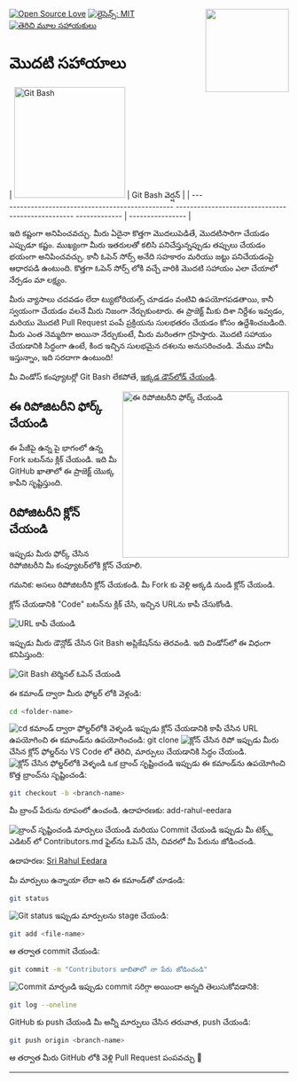[![Open Source Love](https://badges.frapsoft.com/os/v1/open-source.svg?v=103)](https://github.com/ellerbrock/open-source-badges/)
[<img align="right" width="150" src="https://firstcontributions.github.io/assets/gui-tool-tutorials/github-desktop-tutorial/join-slack-team.png">](https://join.slack.com/t/firstcontributors/shared_invite/zt-1hg51qkgm-Xc7HxhsiPYNN3ofX2_I8FA)
[![లైసెన్స్: MIT](https://img.shields.io/badge/License-MIT-green.svg)](https://opensource.org/licenses/MIT)
[![తెరిచి మూల సహాయకులు](https://www.codetriage.com/roshanjossey/first-contributions/badges/users.svg)](https://www.codetriage.com/roshanjossey/first-contributions)

# మొదటి సహాయాలు

| <img alt="Git Bash" src="https://cdn.icon-icons.com/icons2/2699/PNG/512/git_scm_logo_icon_170096.png" width="200"> | Git Bash వెర్షన్ |
| ------------------------------------------------- ------------------------------------------------- ------------- | ---------------- |

ఇది కష్టంగా అనిపించవచ్చు. మీరు ఏదైనా కొత్తగా మొదలుపెడితే, మొదటిసారిగా చేయడం ఎప్పుడూ కష్టం. ముఖ్యంగా మీరు ఇతరులతో కలిసి పనిచేస్తున్నప్పుడు తప్పులు చేయడం భయంగా అనిపించవచ్చు. కానీ ఓపెన్ సోర్స్ అనేది సహకారం మరియు జట్టు పనిచేయడంపై ఆధారపడి ఉంటుంది. కొత్తగా ఓపెన్ సోర్స్ లోకి వచ్చే వారికి మొదటి సహాయం ఎలా చేయాలో నేర్పడం మా లక్ష్యం.

మీరు వ్యాసాలు చదవడం లేదా ట్యుటోరియల్స్ చూడడం వంటివి ఉపయోగపడతాయి, కానీ స్వయంగా చేయడం వలనే మీరు నిజంగా నేర్చుకుంటారు. ఈ ప్రాజెక్ట్ మీకు దిశా నిర్దేశం ఇవ్వడం, మరియు మొదటి Pull Request పంపే ప్రక్రియను సులభతరం చేయడం కోసం ఉద్దేశించబడింది. మీరు ఎంత నెమ్మదిగా అయినా నేర్చుకుంటే, మీరు మరింతగా గ్రహిస్తారు. మొదటి సహాయం చేయడానికి సిద్ధంగా ఉంటే, కింద ఇచ్చిన సులభమైన దశలను అనుసరించండి. మేము హామీ ఇస్తున్నాం, ఇది సరదాగా ఉంటుంది!

మీ విండోస్ కంప్యూటర్లో Git Bash లేకపోతే, [ఇక్కడ డౌన్‌లోడ్ చేయండి](https://git-scm.com/download/win).

<img align="right" width="300" src="https://firstcontributions.github.io/assets/gui-tool-tutorials/github-desktop-tutorial/fork.png" alt="ఈ రిపోజిటరీని ఫోర్క్ చేయండి" />

## ఈ రిపోజిటరీని ఫోర్క్ చేయండి

ఈ పేజీపై ఉన్న పై భాగంలో ఉన్న Fork బటన్‌ను క్లిక్ చేయండి. ఇది మీ GitHub ఖాతాలో ఈ ప్రాజెక్ట్ యొక్క కాపీని సృష్టిస్తుంది.

## రిపోజిటరీని క్లోన్ చేయండి

ఇప్పుడు మీరు ఫోర్క్ చేసిన రిపోజిటరీని మీ కంప్యూటర్‌లోకి క్లోన్ చేయాలి.

గమనిక: అసలు రిపోజిటరీని క్లోన్ చేయకండి. మీ Fork కు వెళ్లి అక్కడి నుండి క్లోన్ చేయండి.

క్లోన్ చేయడానికి "Code" బటన్‌ను క్లిక్ చేసి, ఇచ్చిన URL‌ను కాపీ చేసుకోండి.

<img src="https://firstcontributions.github.io/assets/cli-tool-tutorials/git-bash-windows-tutorial/gb-clone-1.png" alt="URL కాపీ చేయండి" />

ఇప్పుడు మీరు డౌన్లోడ్ చేసిన Git Bash అప్లికేషన్‌ను తెరవండి. ఇది విండోస్‌లో ఈ విధంగా కనిపిస్తుంది:

<img src="https://firstcontributions.github.io/assets/cli-tool-tutorials/git-bash-windows-tutorial/gb-terminal-1.png" alt="Git Bash టెర్మినల్ ఓపెన్ చేయండి" />

ఈ క‌మాండ్ ద్వారా మీరు ఫోల్డ‌ర్ లోకి వెళ్లండి:

```bash
cd <folder-name>
```
<img src="https://firstcontributions.github.io/assets/cli-tool-tutorials/git-bash-windows-tutorial/gb-terminal-2.png" alt="cd కమాండ్ ద్వారా ఫోల్డర్‌లోకి వెళ్ళండి" />
ఇప్పుడు క్లోన్ చేయడానికి కాపీ చేసిన URL ఉపయోగించి ఈ క‌మాండ్‌ను ఉపయోగించండి:
git clone <repo-url>

<img src="https://firstcontributions.github.io/assets/cli-tool-tutorials/git-bash-windows-tutorial/gb-clone-2.png" alt="క్లోన్ చేసిన రిపో" />
ఇప్పుడు మీరు చేసిన క్లోన్ ఫోల్డర్‌ను VS Code లో తెరిచి, మార్పులు చేయడానికి సిద్ధం చేయండి.

<img src="https://firstcontributions.github.io/assets/cli-tool-tutorials/git-bash-windows-tutorial/gb-terminal-3.png" alt="క్లోన్ చేసిన ఫోల్డర్‌లోకి వెళ్ళండి" />
ఒక బ్రాంచ్ సృష్టించండి
ఇప్పుడు ఈ క‌మాండ్‌ను ఉపయోగించి కొత్త బ్రాంచ్‌ను సృష్టించండి:

```bash
git checkout -b <branch-name>
```

మీ బ్రాంచ్ పేరును <add-your-name> రూపంలో ఉంచండి. ఉదాహరణకు: add-rahul-eedara

<img src="https://firstcontributions.github.io/assets/cli-tool-tutorials/git-bash-windows-tutorial/gb-branch.png" alt="బ్రాంచ్ సృష్టించండి" />
మార్పులు చేయండి మరియు Commit చేయండి
ఇప్పుడు మీ టెక్స్ట్ ఎడిటర్ లో Contributors.md ఫైల్‌ను ఓపెన్ చేసి, చివరలో మీ పేరును జోడించండి.

ఉదాహరణ:
[Sri Rahul Eedara](https://github.com/srirahuleedara)

మీ మార్పులు ఉన్నాయా లేదా అని ఈ క‌మాండ్‌తో చూడండి:
```bash
git status
```
<img src="https://firstcontributions.github.io/assets/cli-tool-tutorials/git-bash-windows-tutorial/gb-status.png" alt="Git status" />
ఇప్పుడు మార్పులను stage చేయండి:

```bash
git add <file-name>
```

ఆ తర్వాత commit చేయండి:

```bash
git commit -m "Contributors జాబితాలో నా పేరు జోడించండి"
```

<img src="https://firstcontributions.github.io/assets/cli-tool-tutorials/git-bash-windows-tutorial/gb-commit.png" alt="Commit మార్చండి" />
ఇప్పుడు commit సరిగ్గా అయిందా అన్నది తెలుసుకోవడానికి:

```bash
git log --oneline
```

GitHub కు push చేయండి
మీ అన్నీ మార్పులు చేసిన తరువాత, push చేయండి:

```bash
git push origin <branch-name>
```

ఆ తర్వాత మీరు GitHub లోకి వెళ్లి Pull Request పంపవచ్చు 🚀


---
